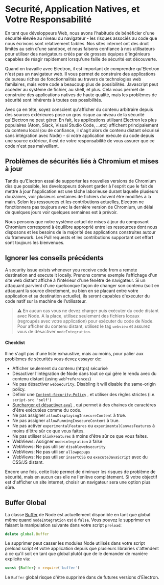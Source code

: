 # Securité, Application Natives, et Votre Responsabilité

En tant que développeurs Web, nous avons l'habitude de bénéficier d'une sécurité élevée au niveau du navigateur - les
risques associés au code que nous écrivons sont relativement faibles. Nos sites internet ont des droit limités au sein 
d'une sandbox, et nous faisons confiance à nos utilisateurs pour utiliser des navigateurs créés par de grosses équipes d'ingénieurs 
capables de réagir rapidement lorsqu'une faille de sécurité est découverte.

Quand on travaille avec Electron, il est important de comprendre qu'Electron n'est pas un navigateur web.
Il vous permet de construire des applications de bureau riches de fonctionnalités au travers de technologies web familaires,
mais votre code a beaucoup plus de possibilités. Javascript peut accéder au système de fichier, au shell, et plus. 
Cela vous permet de construire des applications natives de haute qualité, mais les problèmes de sécurité sont inhérents à toutes ces possibilités.

Avec ça en tête, soyez conscient qu'afficher du contenu arbitraire depuis des sources extérieures pose un gros risque au niveau de la sécurité qu'Electron ne peut gérer.
En fait, les applications utilisant Electron les plus populaires (Atom, Slack, Visual Studio Code, ...etc) affichent principalement du contenu local (ou de confiance, il s'agit alors de contenu distant sécurisé sans intégration avec Node) - si votre application exécute du code depuis une source extérieur, il est de votre responsabilité de vous assurer que ce code n'est pas malveillant.


## Problèmes de sécurités liés à Chromium et mises à jour

Tandis qu'Electron essai de supporter les nouvelles versions de Chromium dès que possible,
les developpeurs doivent garder à l'esprit que le fait de mettre à jour l'application est une tâche laborieuse durant laquelle plusieurs douzaines, voir plusieurs centaines de fichiers doivent être modifiés à la main.
Selon les ressources et les contributions actuelles, Electron ne fonctionnera pas toujours avec la dernière version de Chromium, un délai de quelques jours voir quelques semaines est à prévoir.

Nous pensons que notre système actuel de mises à jour du composant Chromium correspond à
équilibre approprié entre les ressources dont nous disposons et les besoins de la
majorité des applications construites autour du framework.
Les Pull requests et les contributions supportant cet effort sont toujours les bienvenues.

## Ignorer les conseils précédents

A security issue exists whenever you receive code from a remote destination and
execute it locally. Prenons comme exemple l'affichage d'un site web distant affiché à l'intérieur d'une fenêtre de navigateur.
Si un attaquant parvient d'une quelconque façon de changer son contenu
(soit en attaquant la source directement, ou bien en se placant entre votre application et sa destination actuelle), ils seront capables d'executer du code natif sur la machine de l'utilisateur.

> :warning: En aucun cas vous ne devez charger puis exécuter du code distant avec Node. A la place, utilisez seulement des fichiers locaux (regroupés avec votre application) pour exécuter du code de Node. Pour afficher du contenu distant, utilisez le tag
`webview` et assurez vous de désactiver `nodeIntegration`.

#### Checklist

Il ne s'agit pas d'une liste exhaustive, mais au moins, pour palier aux problèmes de sécurités vous devez essayer de:

* Afficher seulement du contenu (https) sécurisé
* Désactiver l'intégration de Node dans tout ce qui gère le rendu avec du contenu distant
  (using `webPreferences`)
* Ne pas désactiver `webSecurity`. Disabling it will disable the same-origin policy.
* Définir une [`Content-Security-Policy`](http://www.html5rocks.com/en/tutorials/security/content-security-policy/)
, et utiliser des règles strictes (i.e. `script-src 'self'`)
* [Surcharger et désactiver `eval`](https://github.com/nylas/N1/blob/0abc5d5defcdb057120d726b271933425b75b415/static/index.js#L6-L8)
, qui permet à des chaines de caractères d'être exécutées comme du code.
* Ne pas assigner `allowDisplayingInsecureContent` à true.
* Ne pas assigner `allowRunningInsecureContent` à true.
* Ne pas activer `experimentalFeatures` ou `experimentalCanvasFeatures` à moins d'être sûr ce que vous faites.
* Ne pas utiliser `blinkFeatures` à moins d'être sûr ce que vous faites.
* WebViews: Assigner `nodeintegration` à false
* WebViews: Ne pas utiliser `disablewebsecurity`
* WebViews: Ne pas utiliser `allowpopups`
* WebViews: Ne pas utiliser `insertCSS` ou `executeJavaScript` avec du CSS/JS distant.

Encore une fois, cette liste permet de diminuer les risques de problème de sécurité, mais en aucun cas elle ne l'enlève complètement. Si votre objectif est d'afficher un site internet, choisir un navigateur sera une option plus sûre.

## Buffer Global

La classe [Buffer](https://nodejs.org/api/buffer.html) de Node est actuellement disponible
en tant que global même quand `nodeIntegration` est à `false`. Vous pouvez le supprimer en faisant la manipulation suivante dans votre script `preload`:

```js
delete global.Buffer
```

Le supprimer peut casser les modules Node utilisés dans votre script preload script et votre application depuis que plusieurs librairies s'attendent à ce qu'il soit en tant que global plutôt que de le demander de manière explicite via:

```js
const {Buffer} = require('buffer')
```

Le `Buffer` global risque d'être supprimé dans de futures versions d'Electron.

